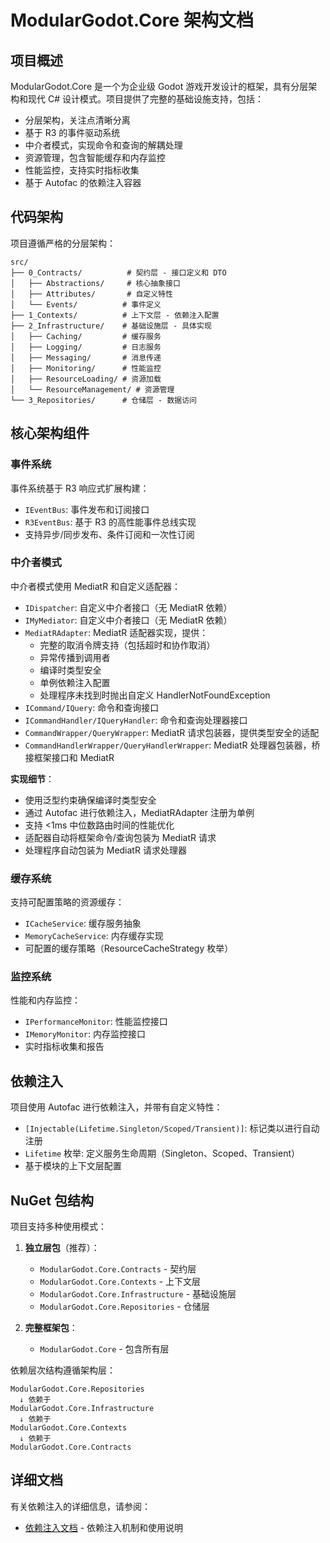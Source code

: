 # ModularGodot.Core 架构文档

## 项目概述

ModularGodot.Core 是一个为企业级 Godot 游戏开发设计的框架，具有分层架构和现代 C# 设计模式。项目提供了完整的基础设施支持，包括：

- 分层架构，关注点清晰分离
- 基于 R3 的事件驱动系统
- 中介者模式，实现命令和查询的解耦处理
- 资源管理，包含智能缓存和内存监控
- 性能监控，支持实时指标收集
- 基于 Autofac 的依赖注入容器

## 代码架构

项目遵循严格的分层架构：

```
src/
├── 0_Contracts/          # 契约层 - 接口定义和 DTO
│   ├── Abstractions/     # 核心抽象接口
│   ├── Attributes/       # 自定义特性
│   └── Events/          # 事件定义
├── 1_Contexts/          # 上下文层 - 依赖注入配置
├── 2_Infrastructure/    # 基础设施层 - 具体实现
│   ├── Caching/         # 缓存服务
│   ├── Logging/         # 日志服务
│   ├── Messaging/       # 消息传递
│   ├── Monitoring/      # 性能监控
│   ├── ResourceLoading/ # 资源加载
│   └── ResourceManagement/ # 资源管理
└── 3_Repositories/      # 仓储层 - 数据访问
```

## 核心架构组件

### 事件系统

事件系统基于 R3 响应式扩展构建：

- `IEventBus`: 事件发布和订阅接口
- `R3EventBus`: 基于 R3 的高性能事件总线实现
- 支持异步/同步发布、条件订阅和一次性订阅

### 中介者模式

中介者模式使用 MediatR 和自定义适配器：

- `IDispatcher`: 自定义中介者接口（无 MediatR 依赖）
- `IMyMediator`: 自定义中介者接口（无 MediatR 依赖）
- `MediatRAdapter`: MediatR 适配器实现，提供：
  - 完整的取消令牌支持（包括超时和协作取消）
  - 异常传播到调用者
  - 编译时类型安全
  - 单例依赖注入配置
  - 处理程序未找到时抛出自定义 HandlerNotFoundException
- `ICommand/IQuery`: 命令和查询接口
- `ICommandHandler/IQueryHandler`: 命令和查询处理器接口
- `CommandWrapper/QueryWrapper`: MediatR 请求包装器，提供类型安全的适配
- `CommandHandlerWrapper/QueryHandlerWrapper`: MediatR 处理器包装器，桥接框架接口和 MediatR

**实现细节**：
- 使用泛型约束确保编译时类型安全
- 通过 Autofac 进行依赖注入，MediatRAdapter 注册为单例
- 支持 <1ms 中位数路由时间的性能优化
- 适配器自动将框架命令/查询包装为 MediatR 请求
- 处理程序自动包装为 MediatR 请求处理器

### 缓存系统

支持可配置策略的资源缓存：

- `ICacheService`: 缓存服务抽象
- `MemoryCacheService`: 内存缓存实现
- 可配置的缓存策略（ResourceCacheStrategy 枚举）

### 监控系统

性能和内存监控：

- `IPerformanceMonitor`: 性能监控接口
- `IMemoryMonitor`: 内存监控接口
- 实时指标收集和报告

## 依赖注入

项目使用 Autofac 进行依赖注入，并带有自定义特性：

- `[Injectable(Lifetime.Singleton/Scoped/Transient)]`: 标记类以进行自动注册
- `Lifetime` 枚举: 定义服务生命周期（Singleton、Scoped、Transient）
- 基于模块的上下文层配置

## NuGet 包结构

项目支持多种使用模式：

1. **独立层包**（推荐）：
   - `ModularGodot.Core.Contracts` - 契约层
   - `ModularGodot.Core.Contexts` - 上下文层
   - `ModularGodot.Core.Infrastructure` - 基础设施层
   - `ModularGodot.Core.Repositories` - 仓储层

2. **完整框架包**：
   - `ModularGodot.Core` - 包含所有层

依赖层次结构遵循架构层：
```
ModularGodot.Core.Repositories
  ↓ 依赖于
ModularGodot.Core.Infrastructure
  ↓ 依赖于
ModularGodot.Core.Contexts
  ↓ 依赖于
ModularGodot.Core.Contracts
```

## 详细文档

有关依赖注入的详细信息，请参阅：
- [依赖注入文档](DEPENDENCY_INJECTION.md) - 依赖注入机制和使用说明